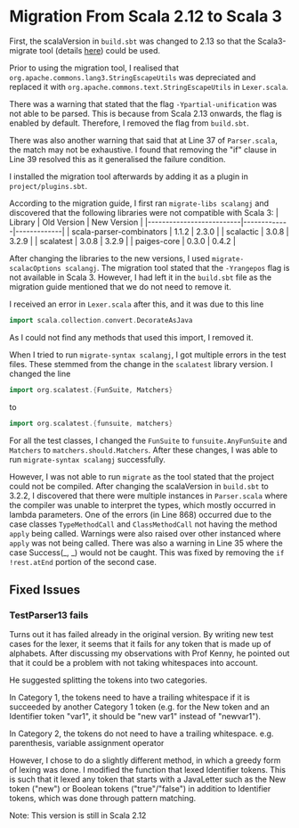 # Migration From Scala 2.12 to Scala 3
First, the scalaVersion in `build.sbt` was changed to 2.13 so that the Scala3-migrate tool (details [here](https://docs.scala-lang.org/scala3/guides/migration/scala3-migrate.html)) could be used.

Prior to using the migration tool, I realised that `org.apache.commons.lang3.StringEscapeUtils` was depreciated and replaced it with `org.apache.commons.text.StringEscapeUtils` in `Lexer.scala`.

There was a warning that stated that the flag `-Ypartial-unification` was not able to be parsed. This is because from Scala 2.13 onwards, the flag is enabled by default. Therefore, I removed the flag from `build.sbt`.

There was also another warning that said that at Line 37 of `Parser.scala`, the match may not be exhaustive. I found that removing the "if" clause in Line 39 resolved this as it generalised the failure condition.

I installed the migration tool afterwards by adding it as a plugin in `project/plugins.sbt`.

According to the migration guide, I first ran `migrate-libs scalangj` and discovered that the following libraries were not compatible with Scala 3:
| Library                  | Old Version | New Version |
|--------------------------|-------------|-------------|
| scala-parser-combinators | 1.1.2       | 2.3.0       |
| scalactic                | 3.0.8       | 3.2.9       |
| scalatest                | 3.0.8       | 3.2.9       |
| paiges-core              | 0.3.0       | 0.4.2       |

After changing the libraries to the new versions, I used `migrate-scalacOptions scalangj`. The migration tool stated that the `-Yrangepos` flag is not available in Scala 3. However, I had left it in the `build.sbt` file as the migration guide mentioned that we do not need to remove it.

I received an error in `Lexer.scala` after this, and it was due to this line
```scala
import scala.collection.convert.DecorateAsJava
```
As I could not find any methods that used this import, I removed it.

When I tried to run `migrate-syntax scalangj`, I got multiple errors in the test files. These stemmed from the change in the `scalatest` library version. I changed the line
```scala
import org.scalatest.{FunSuite, Matchers}
```
to
```scala
import org.scalatest.{funsuite, matchers}
```

For all the test classes, I changed the `FunSuite` to `funsuite.AnyFunSuite` and `Matchers` to `matchers.should.Matchers`. After these changes, I was able to run `migrate-syntax scalangj` successfully.

However, I was not able to run `migrate` as the tool stated that the project could not be compiled. After changing the scalaVersion in `build.sbt` to 3.2.2, I discovered that there were multiple instances in `Parser.scala` where the compiler was unable to interpret the types, which mostly occurred in lambda parameters. One of the errors (in Line 868) occurred due to the case classes `TypeMethodCall` and `ClassMethodCall` not having the method `apply` being called. Warnings were also raised over other instanced where `apply` was not being called. There was also a warning in Line 35 where the case Success(_, _) would not be caught. This was fixed by removing the `if !rest.atEnd` portion of the second case.

## Fixed Issues
### TestParser13 fails
Turns out it has failed already in the original version. By writing new test cases for the lexer, it seems that it fails for any token that is made up of alphabets. After discussing my observations with Prof Kenny, he pointed out that it could be a problem with not taking whitespaces into account. 

He suggested splitting the tokens into two categories.

In Category 1, the tokens need to have a trailing whitespace if it is succeeded by another Category 1 token (e.g. for the New token and an Identifier token "var1", it should be "new var1" instead of "newvar1").

In Category 2, the tokens do not need to have a trailing whitespace. e.g. parenthesis, variable assignment operator

However, I chose to do a slightly different method, in which a greedy form of lexing was done. I modified the function that lexed Identifier tokens. This is such that it lexed any token that starts with a JavaLetter such as the New token ("new") or Boolean tokens ("true"/"false") in addition to Identifier tokens, which was done through pattern matching.

Note: This version is still in Scala 2.12